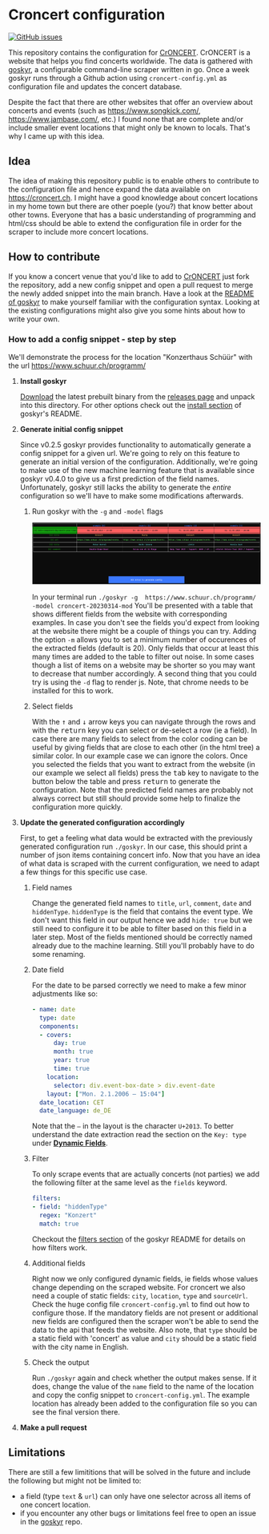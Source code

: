 # Croncert configuration

[![GitHub issues](https://img.shields.io/github/issues/jakopako/croncert-config/good%20first%20issue.svg?label=good%20first%20issue&color=purple)](https://github.com/jakopako/croncert-config/issues?q=is%3Aopen+is%3Aissue+label%3A%22good+first+issue%22)

This repository contains the configuration for [CrONCERT](https://croncert.ch). CrONCERT is a website that helps you find concerts worldwide. The data is gathered with [goskyr](https://github.com/jakopako/goskyr), a configurable command-line
scraper written in go. Once a week goskyr runs through a Github action using `croncert-config.yml` as configuration file and updates the concert database.

Despite the fact that there are other websites that offer an overview about concerts and events (such as <https://www.songkick.com/>, <https://www.jambase.com/>, etc.) I found none that are complete and/or include smaller event locations that might only be known to locals. That's why I came up with this idea.

## Idea

The idea of making this repository public is to enable others to contribute to the configuration file and hence expand
the data available on <https://croncert.ch>. I might have a good knowledge about concert locations in my home town but there are other poeple (you?) that know better about other towns. Everyone that has a basic understanding of programming and html/css should be able to extend the configuration file in order for the scraper to include more concert locations.

## How to contribute

If you know a concert venue that you'd like to add to [CrONCERT](https://croncert.ch) just fork the repository, add a new config snippet and open a pull request to merge the newly added snippet into the main branch. Have a look at the [README of goskyr](https://github.com/jakopako/goskyr) to make yourself familiar with the configuration syntax. Looking at the existing configurations might also give you some hints about how to write your own.

### How to add a config snippet - step by step

We'll demonstrate the process for the location "Konzerthaus Schüür" with the url https://www.schuur.ch/programm/

1. **Install goskyr**

    [Download](https://github.com/jakopako/goskyr/releases/latest) the latest prebuilt binary from the [releases page](https://github.com/jakopako/goskyr/releases) and unpack into this directory. For other options check out the [install section](https://github.com/jakopako/goskyr/blob/main/README.md#installation) of goskyr's README.

1. **Generate initial config snippet**

    Since v0.2.5 goskyr provides functionality to automatically generate a config snippet for a given url. We're going to rely on this feature to generate an initial version of the configuration. Additionally, we're going to make use of the new machine learning feature that is available since goskyr v0.4.0 to give us a first prediction of the field names. Unfortunately, goskyr still lacks the ability to generate the *entire* configuration so we'll have to make some modifications afterwards.

    1. Run goskyr with the `-g` and `-model` flags

        ![screenshot field extraction](schuur-extract.png)

        In your terminal run `./goskyr -g  https://www.schuur.ch/programm/ -model croncert-20230314-mod` You'll be presented with a table that shows different fields from the website with corresponding examples. In case you don't see the fields you'd expect from looking at the website there might be a couple of things you can try. Adding the option `-m` allows you to set a minimum number of occurences of the extracted fields (default is 20). Only fields that occur at least this many times are added to the table to filter out noise. In some cases though a list of items on a website may be shorter so you may want to decrease that number accordingly. A second thing that you could try is using the `-d` flag to render js. Note, that chrome needs to be installed for this to work.

    1. Select fields

        With the <kbd>↑</kbd> and <kbd>↓</kbd> arrow keys you can navigate through the rows and with the <kbd>return</kbd> key you can select or de-select a row (ie a field). In case there are many fields to select from the color coding can be useful by giving fields that are close to each other (in the html tree) a similar color. In our example case we can ignore the colors. Once you selected the fields that you want to extract from the website (in our example we select all fields) press the <kbd>tab</kbd> key to navigate to the button below the table and press <kbd>return</kbd> to generate the configuration. Note that the predicted field names are probably not always correct but still should provide some help to finalize the configuration more quickly.

1. **Update the generated configuration accordingly**

    First, to get a feeling what data would be extracted with the previously generated configuration run `./goskyr`. In our case, this should print a number of json items containing concert info. Now that you have an idea of what data is scraped with the current configuration, we need to adapt a few things for this specific use case.

    1. Field names

        Change the generated field names to `title`, `url`, `comment`, `date` and `hiddenType`. `hiddenType` is the field that contains the event type. We don't want this field in our output hence we add `hide: true` but we still need to configure it to be able to filter based on this field in a later step. Most of the fields mentioned should be correctly named already due to the machine learning. Still you'll probably have to do some renaming.

    1. Date field

        For the date to be parsed correctly we need to make a few minor adjustments like so:

        ```yaml
        - name: date
          type: date
          components:
          - covers:
              day: true
              month: true
              year: true
              time: true
            location:
              selector: div.event-box-date > div.event-date
            layout: ["Mon. 2.1.2006 – 15:04"]
          date_location: CET
          date_language: de_DE
        ```

        Note that the `–` in the layout is the character `U+2013`. To better understand the date extraction read the section on the `Key: type` under **[Dynamic Fields](https://github.com/jakopako/goskyr#dynamic-fields)**.

    1. Filter

        To only scrape events that are actually concerts (not parties) we add the following filter at the same level as the `fields` keyword.

        ```yaml
        filters:
        - field: "hiddenType"
          regex: "Konzert"
          match: true
        ```

        Checkout the [filters section](https://github.com/jakopako/goskyr#filters) of the goskyr README for details on how filters work.

    1. Additional fields

        Right now we only configured dynamic fields, ie fields whose values change depending on the scraped website. For croncert we also need a couple of static fields: `city`, `location`, `type` and `sourceUrl`. Check the huge config file `croncert-config.yml` to find out how to configure those. If the mandatory fields are not present or additional new fields are configured then the scraper won't be able to send the data to the api that feeds the website. Also note, that `type` should be a static field with 'concert' as value and `city` should be a static field with the city name in English.

    1. Check the output

        Run `./goskyr` again and check whether the output makes sense. If it does, change the value of the `name` field to the name of the location and copy the config snippet to `croncert-config.yml`. The example location has already been added to the configuration file so you can see the final version there.

1. **Make a pull request**

## Limitations

There are still a few limititions that will be solved in the future and include the following but might not be limited to:

- a field (type `text` & `url`) can only have one selector across all items of one concert location.
- if you encounter any other bugs or limitations feel free to open an issue in the [goskyr](https://github.com/jakopako/goskyr) repo.
